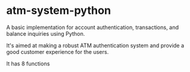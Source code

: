 # atm-system-python
A basic implementation for account authentication, transactions, and balance inquiries using Python.

It's aimed at making a robust ATM authentication system and provide a good customer experience for the users.

It has 8 functions
